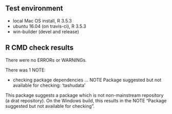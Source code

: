 Test environment
----------------

-   local Mac OS install, R 3.5.3
-   ubuntu 16.04 (on travis-ci), R 3.5.3
-   win-builder (devel and release)

R CMD check results
-------------------

There were no ERRORs or WARNINGs.

There was 1 NOTE:

-   checking package dependencies … NOTE Package suggested but not
    available for checking: ‘tashudata’

This package suggests a package which is not non-mainstream repository
(a drat repository). On the Windows build, this results in the NOTE
“Package suggested but not available for checking”.
